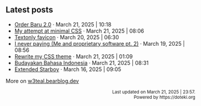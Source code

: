 ## Latest posts

<!-- blog start -->
- [Order Baru 2.0](https://w3teal.bearblog.dev/order-baru-20/) · March 21, 2025 | 10:18
- [My attempt at minimal CSS](https://w3teal.bearblog.dev/my-attempt-at-minimal-css/) · March 21, 2025 | 08:06
- [Textonly favicon](https://w3teal.bearblog.dev/textonly-favicon/) · March 20, 2025 | 06:30
- [I never paying (Me and proprietary software pt. 2)](https://w3teal.bearblog.dev/i-never-paying-me-and-proprietary-software-pt-2/) · March 19, 2025 | 08:56
- [Rewrite my CSS theme](https://w3teal.bearblog.dev/rewrite-my-css-theme/) · March 21, 2025 | 01:09
- [Budayakan Bahasa Indonesia](https://w3teal.bearblog.dev/budayakan-bahasa-indonesia/) · March 21, 2025 | 08:31
- [Extended Starboy](https://w3teal.bearblog.dev/extended-starboy/) · March 16, 2025 | 09:05

More on [w3teal.bearblog.dev](https://w3teal.bearblog.dev/posts/)
<!-- blog end -->

<p align="right">
<sub>Last updated on <!-- last_updated start -->March 21, 2025 | 23:57.<!-- last_updated end --></sub> <br>
<sub>Powered by https://doteki.org</sub>
</p>

<!-- Powered by https://doteki.org -->
